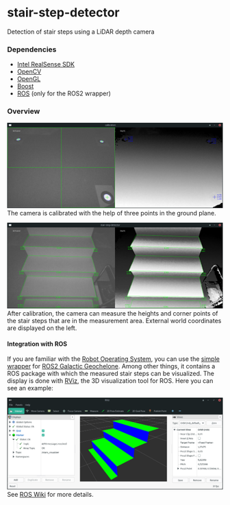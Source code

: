 # stair-step-detector
Detection of stair steps using a LiDAR depth camera

### Dependencies
- [Intel RealSense SDK](https://github.com/IntelRealSense/librealsense/releases/latest)
- [OpenCV](https://opencv.org)
- [OpenGL](https://opengl.org)
- [Boost](https://boost.org)
- [ROS](https://ros.org) (only for the ROS2 wrapper)

### Overview
![calibration](calibration.jpg "calibration")
The camera is calibrated with the help of three points in the ground plane.

![stair-step-detector](stair-step-detector.jpg "stair-step-detector")
After calibration, the camera can measure the heights and corner points of the stair steps that are in the measurement area. External world coordinates are displayed on the left.

#### Integration with ROS
If you are familiar with the [Robot Operating System](https://ros.org), you can use the [simple wrapper](https://github.com/peter-nebe/stair-step-detector/tree/master/ros) for [ROS2 Galactic Geochelone](http://docs.ros.org/en/galactic/Releases/Release-Galactic-Geochelone.html). Among other things, it contains a ROS package with which the measured stair steps can be visualized. The display is done with [RViz](http://wiki.ros.org/rviz), the 3D visualization tool for ROS. Here you can see an example:

![stairs-visualization](stairs-visualization.png "stairs-visualization")
See [ROS Wiki](http://wiki.ros.org/stair-step-detector) for more details.
